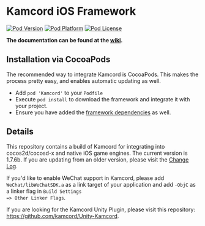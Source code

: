 Kamcord iOS Framework
======================
[![Pod Version](http://img.shields.io/cocoapods/v/Kamcord.svg?style=flat)](http://cocoadocs.org/docsets/Kamcord/)
[![Pod Platform](http://img.shields.io/cocoapods/p/Kamcord.svg?style=flat)](http://cocoadocs.org/docsets/Kamcord/)
[![Pod License](http://img.shields.io/cocoapods/l/Kamcord.svg?style=flat)](http://kamcord.com/developers/terms)

**The documentation can be found at the <a href="https://github.com/kamcord/kamcord-ios-sdk/wiki">wiki</a>.**

## Installation via CocoaPods
The recommended way to integrate Kamcord is CocoaPods. This makes the
process pretty easy, and enables automatic updating as well.

 * Add `pod 'Kamcord'` to your `Podfile`
 * Execute `pod install` to download the framework and integrate it with
   your project.
 * Ensure you have added the <a href="https://github.com/kamcord/kamcord-ios-sdk/wiki/Getting-Started#framework-dependencies">framework dependencies</a> as well.

## Details
This repository contains a build of Kamcord for integrating into cocos2d/cocosd-x and native iOS game engines. The current version is 1.7.6b. If you are updating from an older version, please visit the <a href="https://github.com/kamcord/kamcord-ios-sdk/wiki/Change-log">Change Log</a>.

If you'd like to enable WeChat support in Kamcord, please add <code>WeChat/libWeChatSDK.a</code> as a link target of your application and add <code>-ObjC</code> as a linker flag in <code>Build Settings => Other Linker Flags</code>. 

If you are looking for the Kamcord Unity Plugin, please visit this repository: <a href="https://github.com/kamcord/Unity-Kamcord">https://github.com/kamcord/Unity-Kamcord</a>.

